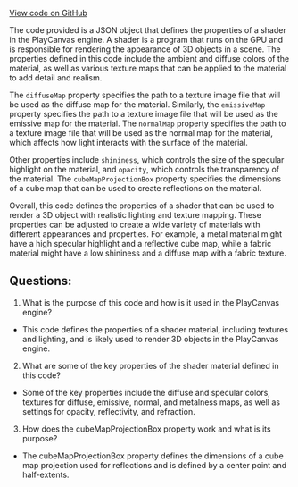 [View code on GitHub](https://github.com/playcanvas/engine/examples/assets/models/playbot/26020274/Playbot_body.json)

The code provided is a JSON object that defines the properties of a shader in the PlayCanvas engine. A shader is a program that runs on the GPU and is responsible for rendering the appearance of 3D objects in a scene. The properties defined in this code include the ambient and diffuse colors of the material, as well as various texture maps that can be applied to the material to add detail and realism.

The `diffuseMap` property specifies the path to a texture image file that will be used as the diffuse map for the material. Similarly, the `emissiveMap` property specifies the path to a texture image file that will be used as the emissive map for the material. The `normalMap` property specifies the path to a texture image file that will be used as the normal map for the material, which affects how light interacts with the surface of the material.

Other properties include `shininess`, which controls the size of the specular highlight on the material, and `opacity`, which controls the transparency of the material. The `cubeMapProjectionBox` property specifies the dimensions of a cube map that can be used to create reflections on the material.

Overall, this code defines the properties of a shader that can be used to render a 3D object with realistic lighting and texture mapping. These properties can be adjusted to create a wide variety of materials with different appearances and properties. For example, a metal material might have a high specular highlight and a reflective cube map, while a fabric material might have a low shininess and a diffuse map with a fabric texture.
## Questions: 
 1. What is the purpose of this code and how is it used in the PlayCanvas engine?
- This code defines the properties of a shader material, including textures and lighting, and is likely used to render 3D objects in the PlayCanvas engine.

2. What are some of the key properties of the shader material defined in this code?
- Some of the key properties include the diffuse and specular colors, textures for diffuse, emissive, normal, and metalness maps, as well as settings for opacity, reflectivity, and refraction.

3. How does the cubeMapProjectionBox property work and what is its purpose?
- The cubeMapProjectionBox property defines the dimensions of a cube map projection used for reflections and is defined by a center point and half-extents.